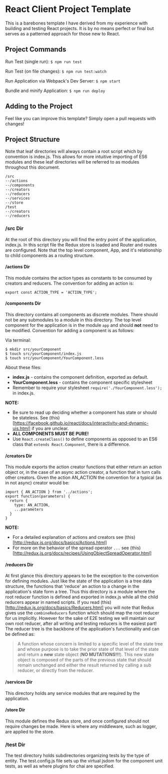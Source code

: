 # React Client Project Template
This is a barebones template I have derived from my experience with building and testing React projects. It is by no means perfect or final but serves as a patterned approach for those new to React.


## Project Commands
Run Test (single run):
`$ npm run test`

Run Test (on file changes):
`$ npm run test:watch`

Run Application via Webpack's Dev Server:
`$ npm start`

Bundle and minify Application:
`$ npm run deploy`

## Adding to the Project
Feel like you can improve this template? Simply open a pull requests with changes!


## Project Structure
Note that leaf directories will always contain a root script which by convention
is index.js. This allows for more intuitive importing of ES6 modules and these
leaf directories will be referred to as modules throughout this document.


```
/src
--/actions
--/components
--/creators
--/reducers
--/services
--/store
/test
--/creators
--/reducers
```


### /src Dir
At the root of this directory you will find the entry point of the application,
index.js. In this script file the Redux store is loaded and Router and routes are
configured. Note that the top level component, App, and it's relationship to child
components as a routing structure.


#### /actions Dir
This module contains the action types as constants to be consumed by creators
and reducers. The convention for adding an action is:


```
export const ACTION_TYPE = 'ACTION_TYPE';
```


#### /components Dir
This directory contains all components as discrete modules. There should not be
any submodules to a module in this directory. The top level component for the
application is in the module `app` and should __not__ need to be modified. Convention
for adding a component is as follows:


Via terminal:
```
$ mkdir src/yourComponent
$ touch src/yourComponent/index.js
$ touch src/yourComponent/YourComponent.less
```
About these files:
 - __index.js__ - contains the component definition, exported as default.
 - __YourComponent.less__ - contains the component specific stylesheet
  - Remember to require your stylesheet `require('./YourComponent.less');` in
  index.js.


__NOTE:__
- Be sure to read up deciding whether a component has state or should be
 stateless. See (this)[https://facebook.github.io/react/docs/interactivity-and-dynamic-uis.html] if you are unclear.
- __ALL COMPONENTS MUST BE PURE!__
- Use `React.createClass()` to define components as opposed to an ES6 class that
`extends React.Component`, there is a difference.


#### /creators Dir
This module exports the action creator functions that either return an action object
or, in the case of an async action creator, a function that in turn calls other
creators. Given the action AN_ACTION the convention for a typical (as in not async)
creator would be:


```
import { AN_ACTION } from '../actions';
export function(parameters) {
  return {
    type: AN_ACTION,
    ...parameters
  }
}
```
__NOTE:__
- For a detailed explanation of actions and creators see (this)[http://redux.js.org/docs/basics/Actions.html]
- For more on the behavior of the spread operator `...` see (this)[http://redux.js.org/docs/recipes/UsingObjectSpreadOperator.html]


#### /reducers Dir
At first glance this directory appears to be the exception to the convention for
defining modules. Just like the state of the application is a tree data structure,
the functions that 'reduce' an action to a change in the application's state form
a tree. Thus this directory is a module where the root reducer function is defined
and exported in index.js while all the child reducers appear in named scripts. If
you read (this)[http://redux.js.org/docs/basics/Reducers.html] you will note that
Redux gives use the `combineReducers` function which should map the root reducer
for us implicitly. However for the sake of E2E testing we will maintain our own
root reducer, after all writing and testing reducers is the easiest part! The reducer
tree is the backbone of the application's functionality and can be defined as:
> A function whose concern is limited to a specific level of the state tree and
> whose purpose is to take the prior state of that level of the state and return a
> __new__ state object (__NO MUTATIONS!!!__). This new state object is composed of
> the parts of the previous state that should remain unchanged and either the result
> returned by calling a sub reducer, or directly from the reducer.


#### /services Dir
This directory holds any service modules that are required by the application.


#### /store Dir
This module defines the Redux store, and once configured should not require changes
be made. Here is where any middleware, such as logger, are applied to the store.


### /test Dir
The test directory holds subdirectories organizing tests by the type of entity. The
test.config.js file sets up the virtual jsdom for the component unit tests, as well
as where plugins for chai are specified.
